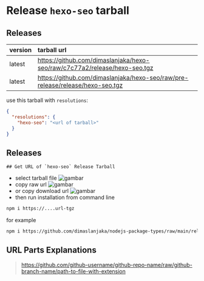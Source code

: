 # Release `hexo-seo` tarball
## Releases
| version | tarball url |
| :--- | :--- |
| latest | https://github.com/dimaslanjaka/hexo-seo/raw/c7c77a2/release/hexo-seo.tgz |
| latest | https://github.com/dimaslanjaka/hexo-seo/raw/pre-release/release/hexo-seo.tgz |

use this tarball with `resolutions`:
```json
{
  "resolutions": {
    "hexo-seo": "<url of tarball>"
  }
}
```

## Releases

    ## Get URL of `hexo-seo` Release Tarball
- select tarball file
![gambar](https://user-images.githubusercontent.com/12471057/203216375-8af4b5d9-00c2-40fb-8d3d-d220beaabd46.png)
- copy raw url
![gambar](https://user-images.githubusercontent.com/12471057/203216508-7590cbb9-a1ce-47d6-96ca-8d82149f0762.png)
- or copy download url
![gambar](https://user-images.githubusercontent.com/12471057/203216541-3807d2c3-5213-49f3-b93d-c626dbae3b2e.png)
- then run installation from command line
```bash
npm i https://....url-tgz
```
for example
```bash
npm i https://github.com/dimaslanjaka/nodejs-package-types/raw/main/release/nodejs-package-types.tgz
```

## URL Parts Explanations
> https://github.com/github-username/github-repo-name/raw/github-branch-name/path-to-file-with-extension